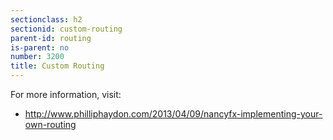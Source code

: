 ```yaml
---
sectionclass: h2
sectionid: custom-routing
parent-id: routing
is-parent: no
number: 3200
title: Custom Routing
---
```


For more information, visit:

* <http://www.philliphaydon.com/2013/04/09/nancyfx-implementing-your-own-routing>
